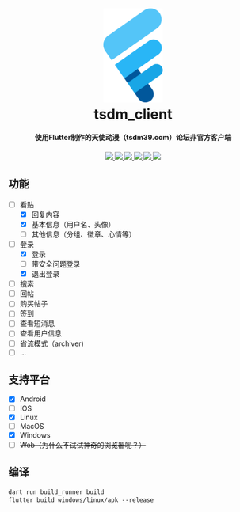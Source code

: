 <div align="center">
  <p>
    <h1>
      <a href="https://github.com/realth000/tsdm_client/">
        <img src="./assets/images/tsdm_client.svg" width="120px">
      </a>
      <br/>
      tsdm_client
    </h1>
    <h4>使用Flutter制作的天使动漫（tsdm39.com）论坛非官方客户端<h4/>
  </p>
  <p>
    <a href="https://github.com/realth000/tsdm_client/releases">
      <img src="https://img.shields.io/badge/-Android-19A6E6?logo=android&logoColor=f0f0f0"/>
    </a>
    <a href="https://github.com/realth000/tsdm_client/releases">
      <img src="https://img.shields.io/badge/-Linux-19A6E6?&logo=Linux&logoColor=f0f0f0"/>
    </a>
    <a href="https://github.com/realth000/tsdm_client/releases">
      <img src="https://img.shields.io/badge/-Windows-19A6E6?&logo=Windows&logoColor=f0f0f0"/>
    </a>
    <a href="https://flutter.dev/">
      <img src="https://img.shields.io/badge/Flutter-3.13-19A6E6?logo=flutter"/>
    </a>
    <a href="https://github.com/realth000/tsdm_client/blob/master/LICENSE">
      <img src="https://img.shields.io/github/license/realth000/tsdm_client"/>
    </a>
    <a href="https://app.codacy.com/gh/realth000/tsdm_client/dashboard?utm_source=gh&utm_medium=referral&utm_content=&utm_campaign=Badge_grade">
      <img src="https://app.codacy.com/project/badge/Grade/cb1ee2e43746487798ced62cf0aee24b"/>
    </a>
  </p>
</div>
           
## 功能

* [ ] 看贴
  * [x] 回复内容
  * [x] 基本信息（用户名、头像）
  * [ ] 其他信息（分组、徽章、心情等）
* [ ] 登录
  * [x] 登录
  * [ ] 带安全问题登录
  * [x] 退出登录
* [ ] 搜索
* [ ] 回帖
* [ ] 购买帖子
* [ ] 签到
* [ ] 查看短消息
* [ ] 查看用户信息
* [ ] 省流模式（archiver)
* [ ] ...

## 支持平台

* [x] Android
* [ ] IOS
* [x] Linux
* [ ] MacOS
* [x] Windows
* [ ] ~~Web（为什么不试试神奇的浏览器呢？）~~

## 编译

``` shell
dart run build_runner build
flutter build windows/linux/apk --release
```
